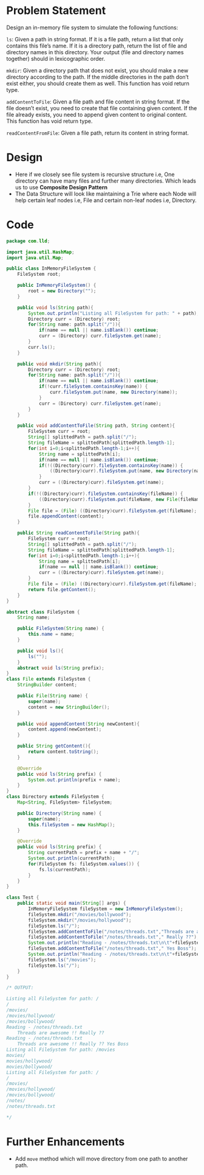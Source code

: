 # Problem Statement
Design an in-memory file system to simulate the following functions:

`ls`: Given a path in string format. If it is a file path, return a list that only contains this file’s name. If it is a directory path, return the list of file and directory names in this directory. Your output (file and directory names together) should in lexicographic order.

`mkdir`: Given a directory path that does not exist, you should make a new directory according to the path. If the middle directories in the path don’t exist either, you should create them as well. This function has void return type.

`addContentToFile`: Given a file path and file content in string format. If the file doesn’t exist, you need to create that file containing given content. If the file already exists, you need to append given content to original content. This function has void return type.

`readContentFromFile`: Given a file path, return its content in string format.

# Design
- Here if we closely see file system is recursive structure i.e, One directory can have many files and further many directories. Which leads us to use **Composite Design Pattern**
- The Data Structure will look like maintaining a Trie where each Node will help certain leaf nodes i.e, File and certain non-leaf nodes i.e, Directory.

# Code

```java
package com.lld;

import java.util.HashMap;
import java.util.Map;

public class InMemoryFileSystem {
    FileSystem root;

    public InMemoryFileSystem() {
        root = new Directory("");
    }

    public void ls(String path){
        System.out.println("Listing all FileSystem for path: " + path);
        Directory curr = (Directory) root;
        for(String name: path.split("/")){
            if(name == null || name.isBlank()) continue;
            curr = (Directory) curr.fileSystem.get(name);
        }
        curr.ls();
    }

    public void mkdir(String path){
        Directory curr = (Directory) root;
        for(String name: path.split("/")){
            if(name == null || name.isBlank()) continue;
            if(!curr.fileSystem.containsKey(name)) {
                curr.fileSystem.put(name, new Directory(name));
            }
            curr = (Directory) curr.fileSystem.get(name);
        }
    }

    public void addContentToFile(String path, String content){
        FileSystem curr = root;
        String[] splittedPath = path.split("/");
        String fileName = splittedPath[splittedPath.length-1];
        for(int i=0;i<splittedPath.length-1;i++){
            String name = splittedPath[i];
            if(name == null || name.isBlank()) continue;
            if(!((Directory)curr).fileSystem.containsKey(name)) {
                ((Directory)curr).fileSystem.put(name, new Directory(name));
            }
            curr = ((Directory)curr).fileSystem.get(name);
        }
        if(!((Directory)curr).fileSystem.containsKey(fileName)) {
            ((Directory)curr).fileSystem.put(fileName, new File(fileName));
        }
        File file = (File) ((Directory)curr).fileSystem.get(fileName);
        file.appendContent(content);
    }

    public String readContentToFile(String path){
        FileSystem curr = root;
        String[] splittedPath = path.split("/");
        String fileName = splittedPath[splittedPath.length-1];
        for(int i=0;i<splittedPath.length-1;i++){
            String name = splittedPath[i];
            if(name == null || name.isBlank()) continue;
            curr = ((Directory)curr).fileSystem.get(name);
        }
        File file = (File) ((Directory)curr).fileSystem.get(fileName);
        return file.getContent();
    }
}

abstract class FileSystem {
    String name;

    public FileSystem(String name) {
        this.name = name;
    }

    public void ls(){
        ls("");
    }
    abstract void ls(String prefix);
}
class File extends FileSystem {
    StringBuilder content;

    public File(String name) {
        super(name);
        content = new StringBuilder();
    }

    public void appendContent(String newContent){
        content.append(newContent);
    }

    public String getContent(){
        return content.toString();
    }

    @Override
    public void ls(String prefix) {
        System.out.println(prefix + name);
    }
}
class Directory extends FileSystem {
    Map<String, FileSystem> fileSystem;

    public Directory(String name) {
        super(name);
        this.fileSystem = new HashMap();
    }

    @Override
    public void ls(String prefix) {
        String currentPath = prefix + name + "/";
        System.out.println(currentPath);
        for(FileSystem fs: fileSystem.values()) {
            fs.ls(currentPath);
        }
    }
}

class Test {
    public static void main(String[] args) {
        InMemoryFileSystem fileSystem = new InMemoryFileSystem();
        fileSystem.mkdir("/movies/bollywood");
        fileSystem.mkdir("/movies/hollywood");
        fileSystem.ls("/");
        fileSystem.addContentToFile("/notes/threads.txt","Threads are awesome !!");
        fileSystem.addContentToFile("/notes/threads.txt"," Really ??");
        System.out.println("Reading - /notes/threads.txt\n\t"+fileSystem.readContentToFile("/notes/threads.txt"));
        fileSystem.addContentToFile("/notes/threads.txt"," Yes Boss");
        System.out.println("Reading - /notes/threads.txt\n\t"+fileSystem.readContentToFile("/notes/threads.txt"));
        fileSystem.ls("/movies");
        fileSystem.ls("/");
    }
}

/* OUTPUT:

Listing all FileSystem for path: /
/
/movies/
/movies/hollywood/
/movies/bollywood/
Reading - /notes/threads.txt
	Threads are awesome !! Really ??
Reading - /notes/threads.txt
	Threads are awesome !! Really ?? Yes Boss
Listing all FileSystem for path: /movies
movies/
movies/hollywood/
movies/bollywood/
Listing all FileSystem for path: /
/
/movies/
/movies/hollywood/
/movies/bollywood/
/notes/
/notes/threads.txt

*/

```

# Further Enhancements
- Add `move` method which will move directory from one path to another path.